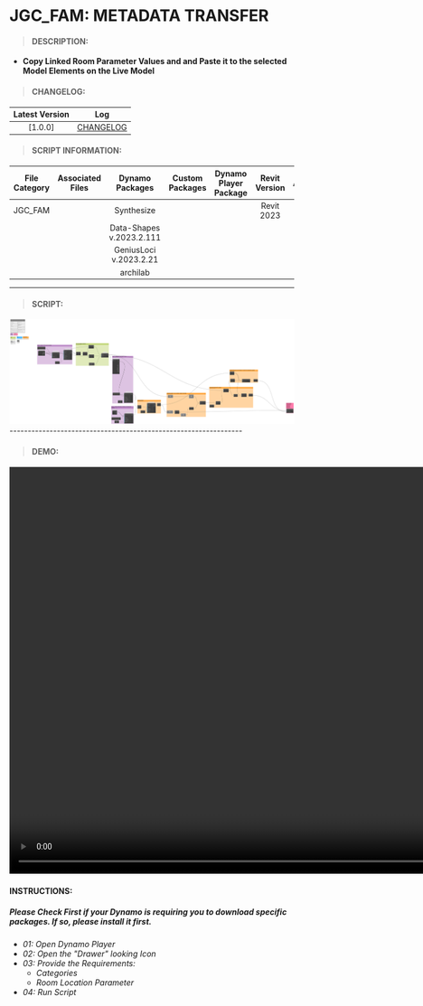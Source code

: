 # JGC_FAM: METADATA TRANSFER

> #### DESCRIPTION: 
- **Copy Linked Room Parameter Values and and Paste it to the selected Model Elements on the Live Model**

> #### CHANGELOG:

| Latest Version | Log |
| :-------: | :----: | 
|[1.0.0] | [CHANGELOG](/_scripts/_project/268_JGC/FAMILY/changelog/JGC_FAM_MetadataTransfer.md) |

> #### SCRIPT INFORMATION: 

| File Category | Associated Files | Dynamo Packages | Custom Packages | Dynamo Player Package | Revit Version | Author | Modified By | File Name & Location | 
| :-------: | :----: | :---: | :---: | :---: | :---: | :---: | :---: | :--: |
| JGC_FAM |  | Synthesize |  |  | Revit 2023 | Melvin Tuliao | | JGC_FAM_MetadataTransfer |
|           |  | Data-Shapes v.2023.2.111 |                 |                    | | | | (https://bimcapcom.sharepoint.com/sites/BCP-Main/Shared%20Documents/Forms/AllItems.aspx?id=%2Fsites%2FBCP%2DMain%2FShared%20Documents%2F06%5FR%26D%2F01%5FDynamo%2F01%5FScripts%2F02%5FPROJECT%2F287%5FELM%2FROOMS&p=true&ga=1) |
|   |   | GeniusLoci v.2023.2.21 |   |   |   |   |   |   |
|   |   | archilab |   |   |   |   |   |   |

----------------------------------------------------------------
> #### SCRIPT: 
<img src="./_scripts/_project/268_JGC/FAMILY/images/20240131_JGC_MetadataTransfer V1.0.0_2024-08-27_11-20-51.png">
----------------------------------------------------------------

> #### DEMO: 

<video width="1280" height="720" controls>
 <source src="./_scripts/_project/268_JGC/FAMILY/demo/JGC_METADATA RETAINER_V2.0.0_DEMO.mp4" type="video/mp4">
</video>

#### INSTRUCTIONS: 
##### Please Check First if your Dynamo is requiring you to download specific packages. If so, please install it first.

- *01: Open Dynamo Player*
- *02: Open the "Drawer" looking Icon*
- *03: Provide the Requirements:*
    - *Categories*
    - *Room Location Parameter*
- *04: Run Script*
